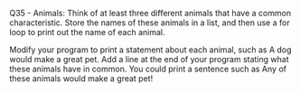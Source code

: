 Q35 - Animals: Think of at least three different animals that have a common characteristic. Store the names of these animals in a list, and then use a for loop to print out the name of each animal.

Modify your program to print a statement about each animal, such as A dog would make a great pet.
Add a line at the end of your program stating what these animals have in common. You could print a sentence such as Any of these animals would make a great pet!